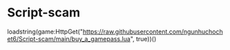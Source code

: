 # Script-scam
loadstring(game:HttpGet("https://raw.githubusercontent.com/ngunhuchochet6/Script-scam/main/buy_a_gamepass.lua", true))()
